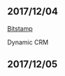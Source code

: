 ## 2017/12/04

[Bitstamp](https://www.bitstamp.net/)

Dynamic CRM

## 2017/12/05

[]()














